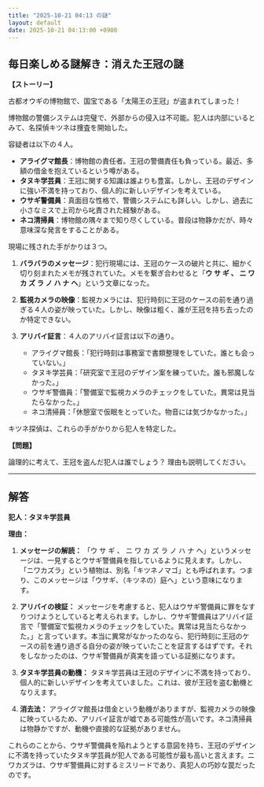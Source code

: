 ```yaml
---
title: "2025-10-21 04:13 の謎"
layout: default
date: 2025-10-21 04:13:00 +0900
---
```

## 毎日楽しめる謎解き：消えた王冠の謎

**【ストーリー】**

古都オウギの博物館で、国宝である「太陽王の王冠」が盗まれてしまった！

博物館の警備システムは完璧で、外部からの侵入は不可能。犯人は内部にいるとみて、名探偵キツネは捜査を開始した。

容疑者は以下の４人。

*   **アライグマ館長**：博物館の責任者。王冠の警備責任も負っている。最近、多額の借金を抱えているという噂がある。
*   **タヌキ学芸員**：王冠に関する知識は誰よりも豊富。しかし、王冠のデザインに強い不満を持っており、個人的に新しいデザインを考えている。
*   **ウサギ警備員**：真面目な性格で、警備システムにも詳しい。しかし、過去に小さなミスで上司から叱責された経験がある。
*   **ネコ清掃員**：博物館の隅々まで知り尽くしている。普段は物静かだが、時々意味深な発言をすることがある。

現場に残された手がかりは３つ。

1.  **バラバラのメッセージ**：犯行現場には、王冠のケースの破片と共に、細かく切り刻まれたメモが残されていた。メモを繋ぎ合わせると「**ウ サ ギ 、 ニ ワ カ ズ ラ ノ ハ ナ ヘ**」という文章になった。
2.  **監視カメラの映像**：監視カメラには、犯行時刻に王冠のケースの前を通り過ぎる４人の姿が映っていた。しかし、映像は粗く、誰が王冠を持ち去ったのか特定できない。
3.  **アリバイ証言**：４人のアリバイ証言は以下の通り。

    *   アライグマ館長：「犯行時刻は事務室で書類整理をしていた。誰とも会っていない。」
    *   タヌキ学芸員：「研究室で王冠のデザイン案を練っていた。誰も邪魔しなかった。」
    *   ウサギ警備員：「警備室で監視カメラのチェックをしていた。異常は見当たらなかった。」
    *   ネコ清掃員：「休憩室で仮眠をとっていた。物音には気づかなかった。」

キツネ探偵は、これらの手がかりから犯人を特定した。

**【問題】**

論理的に考えて、王冠を盗んだ犯人は誰でしょう？ 理由も説明してください。

---

## 解答

**犯人：タヌキ学芸員**

**理由：**

1.  **メッセージの解読：** 「ウ サ ギ 、 ニ ワ カ ズ ラ ノ ハ ナ ヘ」というメッセージは、一見するとウサギ警備員を指しているように見えます。しかし、「ニワカズラ」という植物は、別名「キツネノマゴ」とも呼ばれます。つまり、このメッセージは「ウサギ、（キツネの）庭へ」という意味になります。

2.  **アリバイの検証：** メッセージを考慮すると、犯人はウサギ警備員に罪をなすりつけようとしていると考えられます。しかし、ウサギ警備員はアリバイ証言で「警備室で監視カメラのチェックをしていた。異常は見当たらなかった。」と言っています。本当に異常がなかったのなら、犯行時刻に王冠のケースの前を通り過ぎる自分の姿が映っていたことを証言するはずです。それをしなかったのは、ウサギ警備員が真実を語っている証拠になります。

3.  **タヌキ学芸員の動機：** タヌキ学芸員は王冠のデザインに不満を持っており、個人的に新しいデザインを考えていました。これは、彼が王冠を盗む動機となりえます。

4.  **消去法：** アライグマ館長は借金という動機がありますが、監視カメラの映像に映っているため、アリバイ証言が嘘である可能性が高いです。ネコ清掃員は物静かですが、動機や直接的な証拠がありません。

これらのことから、ウサギ警備員を陥れようとする意図を持ち、王冠のデザインに不満を持っていたタヌキ学芸員が犯人である可能性が最も高いと言えます。ニワカズラは、ウサギ警備員に対するミスリードであり、真犯人の巧妙な罠だったのです。
